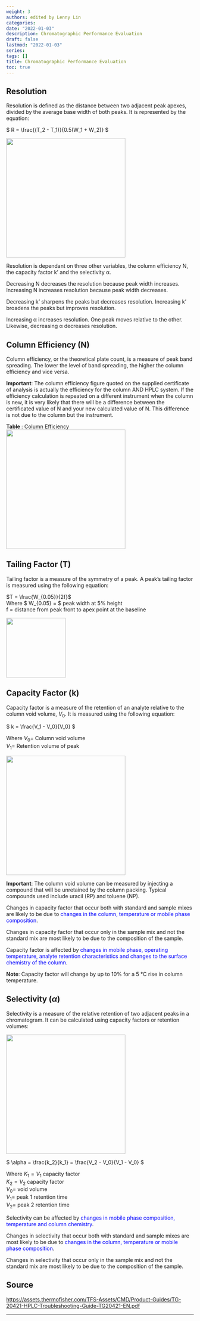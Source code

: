 ```yaml
---
weight: 3
authors: edited by Lenny Lin
categories: 
date: "2022-01-03"
description: Chromatographic Performance Evaluation
draft: false
lastmod: "2022-01-03"
series:
tags: []
title: Chromatographic Performance Evaluation
toc: true
---
```



<!--more-->

## Resolution

Resolution is defined as the distance between two adjacent peak apexes, divided by the average base width of both peaks. It is represented by the equation:

$ R = \frac{(T_2 - T_1)}{0.5(W_1 + W_2)} $



<img width="320" height=auto src = "/docs/images/Screenshot 2022-01-14 223344.png"/>


Resolution is dependant on three other variables, the column efficiency N, the capacity factor k’ and the selectivity α.

Decreasing N decreases the resolution because peak width increases. Increasing N increases resolution because peak width decreases.

Decreasing k’ sharpens the peaks but decreases resolution. Increasing k’ broadens the peaks but improves resolution.  

Increasing α increases resolution. One peak moves relative to the other. Likewise, decreasing α decreases resolution.


## Column Efficiency (N)

Column efficiency, or the theoretical plate count, is a measure of peak band spreading. The lower the level of band spreading, the higher the column efficiency and vice versa.

<b>Important</b>: The column efficiency figure quoted on the supplied certificate of analysis is actually the efficiency for the column AND HPLC system. If the efficiency calculation is repeated on a different instrument when the column is new, it is very likely that there will be a difference between the certificated value of N and your new calculated value of N. This difference is not due to the column but the instrument.  


<figcaption><b>Table </b>: Column Efficiency</figcaption>
<img width="320" height=auto src = "/docs/images/Screenshot 2022-01-14 224138.png"/>


## Tailing Factor (T)

Tailing factor is a measure of the symmetry of a peak. A peak’s tailing factor is measured using the following equation:

$T = \frac{W_{0.05}}{2f}$  
Where $ W_{0.05} = $ peak width at 5% height  
f = distance from peak front to apex point at the baseline  



<img width="160" height=auto src = "/docs/images/Screenshot 2022-01-14 225106.png"/>


## Capacity Factor (k)

Capacity factor is a measure of the retention of an analyte relative to the column void volume, $V_0$. It is measured using the following equation:

$ k = \frac{V_1 - V_0}{V_0} $

Where $V_0 =$ Column void volume  
$V_1 =$ Retention volume of peak



<img width="320" height=auto src = "/docs/images/Screenshot 2022-01-15 123928.png"/>


<b>Important</b>: The column void volume can be measured by injecting a compound that will be unretained by the column packing. Typical compounds used include uracil (RP) and toluene (NP).

Changes in capacity factor that occur both with standard and sample mixes are likely to be due to <font color = "blue">changes in the column, temperature or mobile phase composition</font>.  

Changes in capacity factor that occur only in the sample mix and not the standard mix are most likely to be due to the composition of the sample.  

Capacity factor is affected by <font color = "blue">changes in mobile phase, operating temperature, analyte retention characteristics and changes to the surface chemistry of the column</font>.  

<b>Note</b>: Capacity factor will change by up to 10% for a 5 °C rise in column temperature.  


## Selectivity ($\alpha$)

Selectivity is a measure of the relative retention of two adjacent peaks in a chromatogram. It can be calculated using capacity factors or retention volumes:  



<img width="320" height=auto src = "/docs/images/Screenshot 2022-01-15 125917.png"/>


$ \alpha = \frac{k_2}{k_1} = \frac{V_2 - V_0}{V_1 - V_0} $

Where $K_1 = V_1$ capacity factor  
 $K_2 = V_2$ capacity factor  
 $V_0 =$ void volume  
 $V_1 =$ peak 1 retention time  
 $V_2 =$ peak 2 retention time  
 
Selectivity can be affected by <font color = "blue">changes in mobile phase composition, temperature and column chemistry</font>.

Changes in selectivity that occur both with standard and sample mixes are most likely to be due to <font color = "blue">changes in the column, temperature or mobile phase composition</font>.

Changes in selectivity that occur only in the sample mix and not the standard mix are most likely to be due to the composition of the sample. 
 
 

## Source

https://assets.thermofisher.com/TFS-Assets/CMD/Product-Guides/TG-20421-HPLC-Troubleshooting-Guide-TG20421-EN.pdf




____


